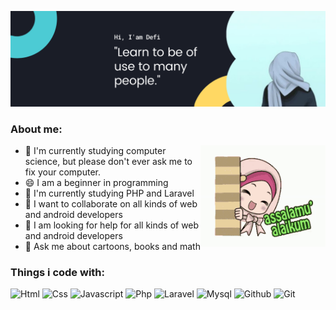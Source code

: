 ![Header image](https://github.com/defitamara/defitamara/blob/main/Assets/Github_Header.png)

### About me:

<img align='right' src='https://github.com/defitamara/defitamara/blob/main/Assets/animasi_salam.gif' width='200"'>

- 🔭 I'm currently studying computer science, but please don't ever ask me to fix your computer.
- 😄 I am a beginner in programming
- 🌱 I'm currently studying PHP and Laravel
- 👯 I want to collaborate on all kinds of web and android developers
- 🤔 I am looking for help for all kinds of web and android developers
- 💬 Ask me about cartoons, books and math

### Things i code with:

<p>
  <img alt="Html" src="https://img.shields.io/badge/-html-E34F26?logo=html5&logoColor=white&style=flat-square" />
  <img alt="Css" src="https://img.shields.io/badge/-css-1572B6?logo=css3&logoColor=white&style=flat-square" />
  <img alt="Javascript" src="https://img.shields.io/badge/-Javascript-FFEA33?logo=javascript&logoColor=black&style=flat-square" />
  <img alt="Php" src="https://img.shields.io/badge/-php-777BB4?logo=php&logoColor=white&style=flat-square" />
  <img alt="Laravel" src="https://img.shields.io/badge/-Laravel-bd0826?logo=laravel&logoColor=white&style=flat-square" />
  <img alt="Mysql" src="https://img.shields.io/badge/-Mysql-9C27B0?style=flat-square&logo=mysql&logoColor=white" />
  <img alt="Github" src="https://img.shields.io/badge/-Github-2088FF?style=flat-square&logo=github&logoColor=white" />
  <img alt="Git" src="https://img.shields.io/badge/-Git-F05032?style=flat-square&logo=git&logoColor=white" />
</p>
